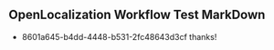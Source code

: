 ## OpenLocalization Workflow Test MarkDown
* 8601a645-b4dd-4448-b531-2fc48643d3cf thanks!

<!--HONumber=Jul16_HO4-->


